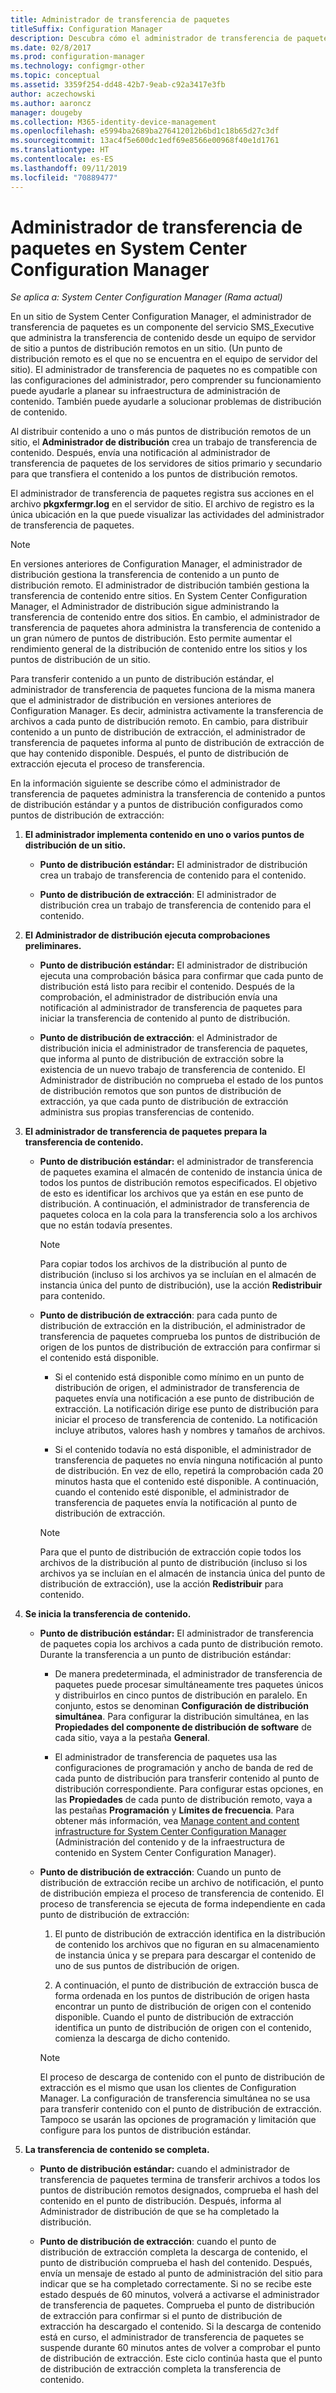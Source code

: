 ```yaml
---
title: Administrador de transferencia de paquetes
titleSuffix: Configuration Manager
description: Descubra cómo el administrador de transferencia de paquetes de System Center Configuration Manager transfiere el contenido desde un servidor de sitio a los puntos de distribución remotos.
ms.date: 02/8/2017
ms.prod: configuration-manager
ms.technology: configmgr-other
ms.topic: conceptual
ms.assetid: 3359f254-dd48-42b7-9eab-c92a3417e3fb
author: aczechowski
ms.author: aaroncz
manager: dougeby
ms.collection: M365-identity-device-management
ms.openlocfilehash: e5994ba2689ba276412012b6bd1c18b65d27c3df
ms.sourcegitcommit: 13ac4f5e600dc1edf69e8566e00968f40e1d1761
ms.translationtype: HT
ms.contentlocale: es-ES
ms.lasthandoff: 09/11/2019
ms.locfileid: "70889477"
---
```

# <a name="package-transfer-manager-in-system-center-configuration-manager"></a>Administrador de transferencia de paquetes en System Center Configuration Manager

*Se aplica a: System Center Configuration Manager (Rama actual)*

En un sitio de System Center Configuration Manager, el administrador de transferencia de paquetes es un componente del servicio SMS_Executive que administra la transferencia de contenido desde un equipo de servidor de sitio a puntos de distribución remotos en un sitio. (Un punto de distribución remoto es el que no se encuentra en el equipo de servidor del sitio). El administrador de transferencia de paquetes no es compatible con las configuraciones del administrador, pero comprender su funcionamiento puede ayudarle a planear su infraestructura de administración de contenido. También puede ayudarle a solucionar problemas de distribución de contenido.


Al distribuir contenido a uno o más puntos de distribución remotos de un sitio, el **Administrador de distribución** crea un trabajo de transferencia de contenido. Después, envía una notificación al administrador de transferencia de paquetes de los servidores de sitios primario y secundario para que transfiera el contenido a los puntos de distribución remotos.

 El administrador de transferencia de paquetes registra sus acciones en el archivo **pkgxfermgr.log** en el servidor de sitio. El archivo de registro es la única ubicación en la que puede visualizar las actividades del administrador de transferencia de paquetes.  

> [!NOTE]  
>  En versiones anteriores de Configuration Manager, el administrador de distribución gestiona la transferencia de contenido a un punto de distribución remoto. El administrador de distribución también gestiona la transferencia de contenido entre sitios. En System Center Configuration Manager, el Administrador de distribución sigue administrando la transferencia de contenido entre dos sitios. En cambio, el administrador de transferencia de paquetes ahora administra la transferencia de contenido a un gran número de puntos de distribución. Esto permite aumentar el rendimiento general de la distribución de contenido entre los sitios y los puntos de distribución de un sitio.  

Para transferir contenido a un punto de distribución estándar, el administrador de transferencia de paquetes funciona de la misma manera que el administrador de distribución en versiones anteriores de Configuration Manager. Es decir, administra activamente la transferencia de archivos a cada punto de distribución remoto. En cambio, para distribuir contenido a un punto de distribución de extracción, el administrador de transferencia de paquetes informa al punto de distribución de extracción de que hay contenido disponible. Después, el punto de distribución de extracción ejecuta el proceso de transferencia.  

En la información siguiente se describe cómo el administrador de transferencia de paquetes administra la transferencia de contenido a puntos de distribución estándar y a puntos de distribución configurados como puntos de distribución de extracción:
1.  **El administrador implementa contenido en uno o varios puntos de distribución de un sitio.**  

    -   **Punto de distribución estándar:** El administrador de distribución crea un trabajo de transferencia de contenido para el contenido.  

    -   **Punto de distribución de extracción**: El administrador de distribución crea un trabajo de transferencia de contenido para el contenido.  

2.  **El Administrador de distribución ejecuta comprobaciones preliminares.**  

    -   **Punto de distribución estándar:** El administrador de distribución ejecuta una comprobación básica para confirmar que cada punto de distribución está listo para recibir el contenido. Después de la comprobación, el administrador de distribución envía una notificación al administrador de transferencia de paquetes para iniciar la transferencia de contenido al punto de distribución.  

    -   **Punto de distribución de extracción**: el Administrador de distribución inicia el administrador de transferencia de paquetes, que informa al punto de distribución de extracción sobre la existencia de un nuevo trabajo de transferencia de contenido. El Administrador de distribución no comprueba el estado de los puntos de distribución remotos que son puntos de distribución de extracción, ya que cada punto de distribución de extracción administra sus propias transferencias de contenido.  

3.  **El administrador de transferencia de paquetes prepara la transferencia de contenido.**  

    -   **Punto de distribución estándar:** el administrador de transferencia de paquetes examina el almacén de contenido de instancia única de todos los puntos de distribución remotos especificados. El objetivo de esto es identificar los archivos que ya están en ese punto de distribución. A continuación, el administrador de transferencia de paquetes coloca en la cola para la transferencia solo a los archivos que no están todavía presentes.  

        > [!NOTE]  
        >  Para copiar todos los archivos de la distribución al punto de distribución (incluso si los archivos ya se incluían en el almacén de instancia única del punto de distribución), use la acción **Redistribuir** para contenido.  

    -   **Punto de distribución de extracción**: para cada punto de distribución de extracción en la distribución, el administrador de transferencia de paquetes comprueba los puntos de distribución de origen de los puntos de distribución de extracción para confirmar si el contenido está disponible.  

        -   Si el contenido está disponible como mínimo en un punto de distribución de origen, el administrador de transferencia de paquetes envía una notificación a ese punto de distribución de extracción. La notificación dirige ese punto de distribución para iniciar el proceso de transferencia de contenido. La notificación incluye atributos, valores hash y nombres y tamaños de archivos.  

        -   Si el contenido todavía no está disponible, el administrador de transferencia de paquetes no envía ninguna notificación al punto de distribución. En vez de ello, repetirá la comprobación cada 20 minutos hasta que el contenido esté disponible. A continuación, cuando el contenido esté disponible, el administrador de transferencia de paquetes envía la notificación al punto de distribución de extracción.  

        > [!NOTE]  
        >  Para que el punto de distribución de extracción copie todos los archivos de la distribución al punto de distribución (incluso si los archivos ya se incluían en el almacén de instancia única del punto de distribución de extracción), use la acción **Redistribuir** para contenido.  

4.  **Se inicia la transferencia de contenido.**  

    -   **Punto de distribución estándar:** El administrador de transferencia de paquetes copia los archivos a cada punto de distribución remoto. Durante la transferencia a un punto de distribución estándar:  

        -   De manera predeterminada, el administrador de transferencia de paquetes puede procesar simultáneamente tres paquetes únicos y distribuirlos en cinco puntos de distribución en paralelo. En conjunto, estos se denominan **Configuración de distribución simultánea**. Para configurar la distribución simultánea, en las **Propiedades del componente de distribución de software** de cada sitio, vaya a la pestaña **General**.  

        -   El administrador de transferencia de paquetes usa las configuraciones de programación y ancho de banda de red de cada punto de distribución para transferir contenido al punto de distribución correspondiente. Para configurar estas opciones, en las **Propiedades** de cada punto de distribución remoto, vaya a las pestañas **Programación** y **Límites de frecuencia**. Para obtener más información, vea [Manage content and content infrastructure for System Center Configuration Manager](../../../core/servers/deploy/configure/manage-content-and-content-infrastructure.md) (Administración del contenido y de la infraestructura de contenido en System Center Configuration Manager).  

    -   **Punto de distribución de extracción**: Cuando un punto de distribución de extracción recibe un archivo de notificación, el punto de distribución empieza el proceso de transferencia de contenido. El proceso de transferencia se ejecuta de forma independiente en cada punto de distribución de extracción:  

        1.   El punto de distribución de extracción identifica en la distribución de contenido los archivos que no figuran en su almacenamiento de instancia única y se prepara para descargar el contenido de uno de sus puntos de distribución de origen.  

        2.   A continuación, el punto de distribución de extracción busca de forma ordenada en los puntos de distribución de origen hasta encontrar un punto de distribución de origen con el contenido disponible. Cuando el punto de distribución de extracción identifica un punto de distribución de origen con el contenido, comienza la descarga de dicho contenido.  

        > [!NOTE]  
        >  El proceso de descarga de contenido con el punto de distribución de extracción es el mismo que usan los clientes de Configuration Manager. La configuración de transferencia simultánea no se usa para transferir contenido con el punto de distribución de extracción. Tampoco se usarán las opciones de programación y limitación que configure para los puntos de distribución estándar.  

5.  **La transferencia de contenido se completa.**  

    -   **Punto de distribución estándar:** cuando el administrador de transferencia de paquetes termina de transferir archivos a todos los puntos de distribución remotos designados, comprueba el hash del contenido en el punto de distribución. Después, informa al Administrador de distribución de que se ha completado la distribución.  

    -   **Punto de distribución de extracción**: cuando el punto de distribución de extracción completa la descarga de contenido, el punto de distribución comprueba el hash del contenido. Después, envía un mensaje de estado al punto de administración del sitio para indicar que se ha completado correctamente. Si no se recibe este estado después de 60 minutos, volverá a activarse el administrador de transferencia de paquetes. Comprueba el punto de distribución de extracción para confirmar si el punto de distribución de extracción ha descargado el contenido. Si la descarga de contenido está en curso, el administrador de transferencia de paquetes se suspende durante 60 minutos antes de volver a comprobar el punto de distribución de extracción. Este ciclo continúa hasta que el punto de distribución de extracción completa la transferencia de contenido.  
